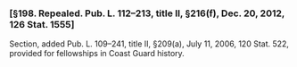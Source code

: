 ### [§198. Repealed. Pub. L. 112–213, title II, §216(f), Dec. 20, 2012, 126 Stat. 1555] ###

Section, added Pub. L. 109–241, title II, §209(a), July 11, 2006, 120 Stat. 522, provided for fellowships in Coast Guard history.